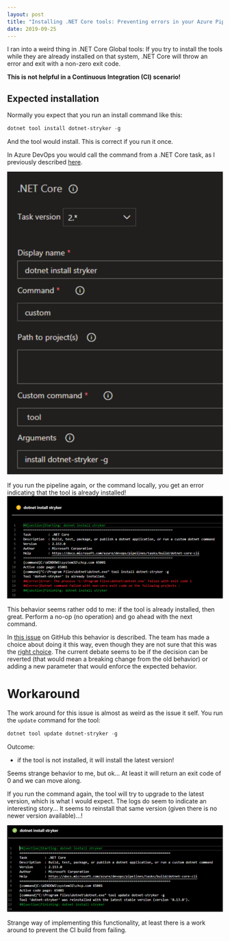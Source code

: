 ```yaml
---
layout: post
title: "Installing .NET Core tools: Preventing errors in your Azure Pipelines"
date: 2019-09-25
---
```


I ran into a weird thing in .NET Core Global tools: If you try to install the tools while they are already installed on that system, .NET Core will throw an error and exit with a non-zero exit code. 

**This is not helpful in a Continuous Integration (CI) scenario!**

## Expected installation
Normally you expect that you run an install command like this:
``` PowerShell
dotnet tool install dotnet-stryker -g
```
And the tool would install. This is correct if you run it once.

In Azure DevOps you would call the command from a .NET Core task, as I previously described [here](https://rajbos.github.io/blog/2019/09/03/Running-dotnet-tools-in-azure-devops).

![Install command in Azure Pipelines](/images/20190925/2019-09-25_InstallCommand.png)

If you run the pipeline again, or the command locally, you get an error indicating that the tool is already installed!  
![](/images/20190925/2019-09-25_InstallFails.png)  

This behavior seems rather odd to me: if the tool is already installed, then great. Perform a no-op (no operation) and go ahead with the next command. 

In [this issue](https://github.com/dotnet/cli/issues/9482) on GitHub this behavior is described. The team has made a choice about doing it this way, even though they are not sure that this was the [right choice](https://github.com/dotnet/cli/issues/11494#issuecomment-499716465). The current debate seems to be if the decision can be reverted (that would mean a breaking change from the old behavior) or adding a new parameter that would enforce the expected behavior.

# Workaround
The work around for this issue is almost as weird as the issue it self. You run the `update` command for the tool:

``` PowerShell
dotnet tool update dotnet-stryker -g
```

Outcome:
* if the tool is not installed, it will install the latest version!

Seems strange behavior to me, but ok... At least it will return an exit code of 0 and we can move along.

If you run the command again, the tool will try to upgrade to the latest version, which is what I would expect.
The logs do seem to indicate an interesting story... It seems to  reinstall that same version (given there is no newer version available)...! 

![Result of dotnet update](/images/20190925/2019-09-25_UpdateCommandResult.png)  

Strange way of implementing this functionality, at least there is a work around to prevent the CI build from failing.